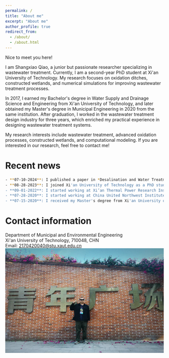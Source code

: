 ```yaml
---
permalink: /
title: "About me"
excerpt: "About me"
author_profile: true
redirect_from: 
  - /about/
  - /about.html
---
```


Nice to meet you here!

I am Shangxiao Qiao, a junior but passionate researcher specializing in wastewater treatment. Currently, I am a second-year PhD student at Xi'an University of Technology. My research focuses on oxidation ditches, constructed wetlands, and numerical simulations for improving wastewater treatment processes.

In 2017, I earned my Bachelor's degree in Water Supply and Drainage Science and Engineering from Xi'an University of Technology, and later obtained my Master's degree in Municipal Engineering in 2020 from the same institution. After graduation, I worked in the wastewater treatment design industry for three years, which enriched my practical experience in designing wastewater treatment systems.

My research interests include wastewater treatment, advanced oxidation processes, constructed wetlands, and computational modeling. If you are interested in our research, feel free to contact me!

<!--- 
<h2>I am currently on the job market.</h2>
--->

Recent news
======

```bash
- **07-10-2024**: I published a paper in *Desalination and Water Treatment*.
- **08-28-2023**: I joined Xi'an University of Technology as a PhD student.
- **09-01-2022**: I started working at Xi’an Thermal Power Research Institute Co., Ltd.
- **07-28-2020**: I started working at China United Northwest Institute for Engineering Design & Research Co., Ltd.
- **07-15-2020**: I received my Master's degree from Xi'an University of Technology.
```

Contact information
======
Department of Municipal and Environmental Engineering <br>
Xi'an University of Technology, 710048, CHN <br>
Email: 2170420040@stu.xaut.edu.cn
<a>
<img src="/images/WechatIMG1.jpg" alt="Trulli" width="700" height="333">
</a>


<body> 
<p style="text-align:left">
<script type="text/javascript" id="clustrmaps" src="//cdn.clustrmaps.com/map_v2.js?cl=ffffff&w=70&t=n&d=gJFHiN0kuh2VoYoh3GoQCltCfsr03nsanhtTVTdVs0M&co=ffffff&ct=ffffff&cmn=ffffff&cmo=ffffff"></script>
 </p>
</body>










<!---
Quick link
======
[My PhD defense slides](https://xuxiaojian.github.io/files/defense.pdf)

--->


<!--- 
Before I came to WashU, I got my B.Eng. degree from University of Electronic Science and Technology of China (UESTC) in 2014 and then was recommend as an exam-free student to the graduate school of UESTC and later got my M.S. degree there in 2017. Back then, I majored in communication and information engineering and did most of my research in wireless and computer network engineering. It was a very helpful and interesting journey and I always appreciate what I have learned in that field. Besides, UESTC is located in Chengdu, a city full of good food. I enjoied my seven years there a lot!
I am always attracted by the beauty of mathematical analysis and I feel so lucky to be able to join the CIG group after I came to WashU. CIG is a pretty cool place and I learned a lot here from my advisor and groupmates. My research of interests includes computational imaging, optimization theory,computer vision and machine learning. Feel free to follow us if you think our research is interesting!
--->

<!--- 
Xiaojian Xu received the B.Eng. degree in communication and information engineering in 2014, and the M,S. degree in communication and information system in 2017 from University of Electronic Science and Technology of China, Chengdu, China. She is currently working toward the Ph.D. degree with the Computational Imaging Group in Washington University in St. Louis, St. Louis, MO, USA. Her research interests include computational imaging, machine learning, deep learning, and optimization. 

Nice to meet you here!
I am Xiaojian Xu, a junior but passionate researcher working on computational imaging! I am currently a postdoc student in the EECS department working with [Prof. Jeffery Fessler]( https://web.eecs.umich.edu/~fessler/) at University of Michigan.

Here is a brief introduction about my background: I got my PhD degree in Computer Science from Washington University in St. Louis (WashU) in 2022, where I had the fortune to work with [Prof. Ulugbek Kamilov](https://engineering.wustl.edu/faculty/Ulugbek-Kamilov.html) in the Computational Imaging Group (CIG). Before I came to WashU, I got my B.Eng. degree in Communication and Information Engineering from University of Electronic Science and Technology of China (UESTC) in 2014 and then was recommend as an exam-free student to the graduate school and got my M.S. degree in Communication and Information Systems there in 2017. 

My research interests include computational imaging, inverse problems, optimization theory, computer vision and deep learning. Please feel free to contact me if you are interested in our research or would like to have a casual chat! 

--->

